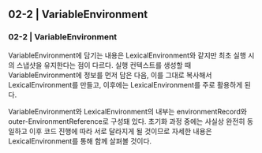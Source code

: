 02-2 | VariableEnvironment
---
### 02-2 | VariableEnvironment

VariableEnvironment에 담기는 내용은 LexicalEnvironment와 같지만 최초 실행 시의 스냅샷을 유지한다는 점이 다르다.
실행 컨텍스트를 생성할 때 VariableEnvironment에 정보를 먼저 담은 다음, 이를 그대로 복사해서 LexicalEnvironment를 만들고, 이후에는 LexicalEnvironment를 주로 활용하게 된다.

VariableEnvironment와 LexicalEnvironment의 내부는 environmentRecord와 outer-EnvironmentReference로 구성돼 있다. 초기화 과정 중에는 사실상 완전히 동일하고 이후 코드 진행에 따라 서로 달라지게 될 것이므로 자세한 내용은 LexicalEnvironment를 통해 함께 살펴볼 것이다.
